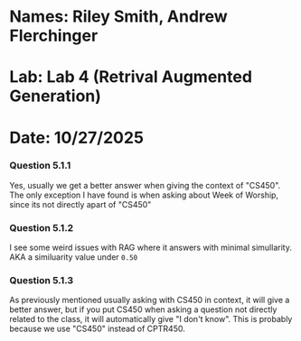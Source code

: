 # Names: Riley Smith, Andrew Flerchinger
# Lab: Lab 4 (Retrival Augmented Generation)
# Date: 10/27/2025

### Question 5.1.1

Yes, usually we get a better answer when giving the context of "CS450". The only exception I have found is when asking about Week of Worship, since its not directly apart of "CS450"

### Question 5.1.2

I see some weird issues with RAG where it answers with minimal simullarity. AKA a similuarity value under ```0.50```

### Question 5.1.3

As previously mentioned usually asking with CS450 in context, it will give a better answer, but if you put CS450 when asking a question not directly related to the class, it will automatically give "I don't know". This is probably because we use "CS450" instead of CPTR450.